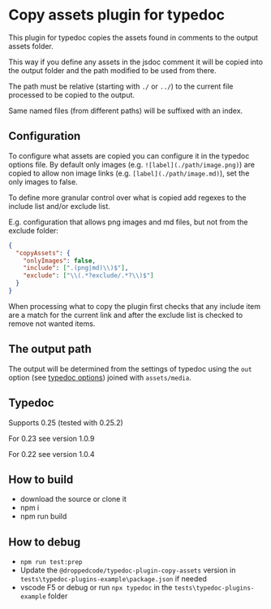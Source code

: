 # Copy assets plugin for typedoc

This plugin for typedoc copies the assets found in comments to the output assets folder.

This way if you define any assets in the jsdoc comment it will be copied into the output folder and the path modified to be used from there.

The path must be relative (starting with `./` or `../`) to the current file processed to be copied to the output.

Same named files (from different paths) will be suffixed with an index.

## Configuration

To configure what assets are copied you can configure it in the typedoc options file. By default only images (e.g. `![label](./path/image.png)`) are copied to allow non image links (e.g. `[label](./path/image.md)`), set the only images to false.

To define more granular control over what is copied add regexes to the include list and/or exclude list.

E.g. configuration that allows png images and md files, but not from the exclude folder:

```json
{
  "copyAssets": {
    "onlyImages": false,
    "include": [".(png|md)\\)$"],
    "exclude": ["\\(.*?exclude/.*?\\)$"]
  }
}
```

When processing what to copy the plugin first checks that any include item are a match for the current link and after the exclude list is checked to remove not wanted items.

## The output path

The output will be determined from the settings of typedoc using the `out` option (see [typedoc options](https://typedoc.org/guides/options/#out)) joined with `assets/media`.

## Typedoc

Supports 0.25 (tested with 0.25.2)

For 0.23 see version 1.0.9

For 0.22 see version 1.0.4

## How to build

- download the source or clone it
- npm i
- npm run build

## How to debug

- `npm run test:prep`
- Update the `@droppedcode/typedoc-plugin-copy-assets` version in `tests\typedoc-plugins-example\package.json` if needed
- vscode F5 or debug or run `npx typedoc` in the `tests\typedoc-plugins-example` folder

